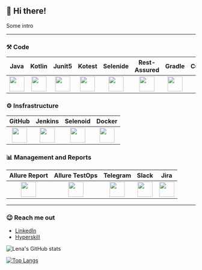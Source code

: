 ## 👋 Hi there!

Some intro
___
### :hammer_and_pick: Code

| Java | Kotlin | Junit5 | Kotest | Selenide | Rest-Assured | Gradle | Cucumber |
|:----:|:----:|:----:|:----:|:----:|:----:|:----:|:----:|
| <img src="https://github.com/Lena-Sazh/src/test/resources/logo/Java.png" width="40" height="40"> |  <img src="https://github.com/Lena-Sazh/src/test/resources/logo/Kotlin.png" width="40" height="40"> | <img src="https://github.com/Lena-Sazh/src/test/resources/logo/JUnit5.png" width="40" height="40"> | <img src="https://github.com/Lena-Sazh/src/test/resources/logo/Kotest.png" width="40" height="40"> | <img src="https://github.com/Lena-Sazh/src/test/resources/logo/Selenide.png" width="40" height="40"> | <img src="https://github.com/Lena-Sazh/src/test/resources/logo/Rest-Assured.png" width="40" height="40"> | <img src="https://github.com/Lena-Sazh/src/test/resources/logo/Gradle.png" width="40" height="40"> | <img src="https://github.com/Lena-Sazh/src/test/resources/logo/Cucumber.png" width="40" height="40"> |

### :gear: Insfrastructure

| GitHub | Jenkins | Selenoid | Docker |
|:----:|:----:|:----:|:----:|
| <img src="https://github.com/Lena-Sazh/src/test/resources/logo/Github.png" width="40" height="40"> | <img src="https://github.com/Lena-Sazh/src/test/resources/logo/Jenkins.png" width="40" height="40"> | <img src="https://github.com/Lena-Sazh/src/test/resources/logo/Selenoid.png" width="40" height="40"> | <img src="https://github.com/Lena-Sazh/src/test/resources/logo/Docker.png" width="40" height="40"> | 

### :bar_chart: Management and Reports

| Allure Report | Allure TestOps | Telegram | Slack | Jira |
|:----:|:----:|:----:|:----:|:----:|
| <img src="https://github.com/Lena-Sazh/src/test/resources/logo/Allure_Report.png" width="40" height="40"> | <img src="https://github.com/Lena-Sazh/src/test/resources/logo/AllureTestOps.png" width="40" height="40"> | <img src="https://github.com/Lena-Sazh/src/test/resources/logo/Telegram.png" width="40" height="40"> | <img src="https://github.com/Lena-Sazh/src/test/resources/logo/Jira.png" width="40" height="40"> | <img src="https://github.com/Lena-Sazh/src/test/resources/logo/Slack.png" width="40" height="40"> |
___

### :wink: Reach me out
* [LinkedIn](https://www.linkedin.com/in/elena-sazhina/)
* [Hyperskill](https://hyperskill.org/profile/8906132)


![Lena's GitHub stats](https://github-readme-stats.vercel.app/api?username=Lena-Sazh&show_icons=true&theme=buefy)

[![Top Langs](https://github-readme-stats.vercel.app/api/top-langs/?username=Lena-Sazh&layout=compact&theme=buefy)](https://github.com/anuraghazra/github-readme-stats)




<!--
### Hi there 👋
**Lena-Sazh/Lena-Sazh** is a ✨ _special_ ✨ repository because its `README.md` (this file) appears on your GitHub profile.

Here are some ideas to get you started:

- 🔭 I’m currently working on ...
- 🌱 I’m currently learning ...
- 👯 I’m looking to collaborate on ...
- 🤔 I’m looking for help with ...
- 💬 Ask me about ...
- 📫 How to reach me: ...
- 😄 Pronouns: ...
- ⚡ Fun fact: ...
-->



<!--
[![Readme Card](https://github-readme-stats.vercel.app/api/pin/?username=Lena-Sazh&repo=AllureExamples&theme=buefy)](https://github.com/anuraghazra/github-readme-stats)
-->

<!--
<a href="https://github.com/anuraghazra/github-readme-stats">
  <img align="center" src="https://github-readme-stats.vercel.app/api?username=Lena-Sazh&show_icons=true&theme=buefy" />
</a>
<a href="https://github.com/anuraghazra/convoychat">
  <img align="center" src="https://github-readme-stats.vercel.app/api/top-langs/?username=Lena-Sazh&layout=compact&theme=buefy" />
</a>
-->
